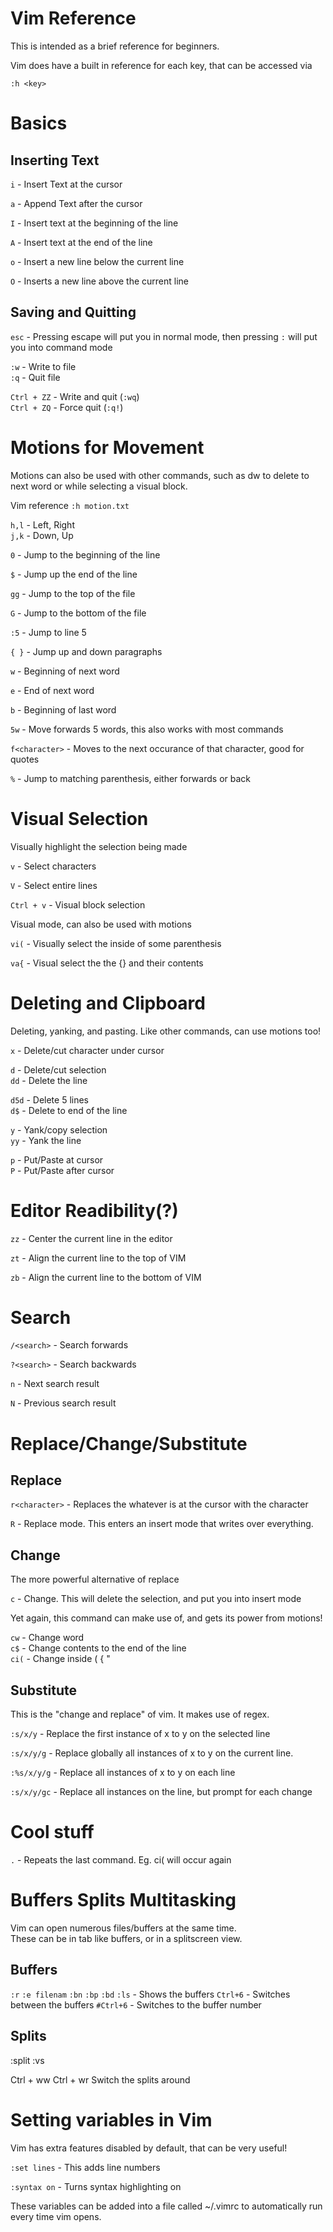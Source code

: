 # Vim Reference

This is intended as a brief reference for beginners.

Vim does have a built in reference for each key, that can be accessed via

    :h <key>

# Basics

## Inserting Text

`i` - Insert Text at the cursor

`a` - Append Text after the cursor

`I` - Insert text at the beginning of the line

`A` - Insert text at the end of the line

`o` - Insert a new line below the current line

`O` - Inserts a new line above the current line

## Saving and Quitting

`esc` - Pressing escape will put you in normal mode, then pressing `:` 
will put you into command mode 

`:w` - Write to file  
`:q` - Quit file

`Ctrl + ZZ` - Write and quit (`:wq`)  
`Ctrl + ZQ` - Force quit (`:q!`)

# Motions for Movement

Motions can also be used with other commands, such as dw to delete to next word
or while selecting a visual block.

Vim reference `:h motion.txt`

`h,l` - Left, Right  
`j,k` - Down, Up

`0` - Jump to the beginning of the line

`$` - Jump up the end of the line

`gg` - Jump to the top of the file

`G` - Jump to the bottom of the file

`:5` - Jump to line 5

`{ }` - Jump up and down paragraphs

`w` - Beginning of next word

`e` - End of next word

`b` - Beginning of last word

`5w` - Move forwards 5 words, this also works with most commands

`f<character>` - Moves to the next occurance of that character, good for quotes

`%` - Jump to matching parenthesis, either forwards or back

# Visual Selection

Visually highlight the selection being made

`v` - Select characters

`V` - Select entire lines

`Ctrl + v` - Visual block selection

Visual mode, can also be used with motions

`vi(` - Visually select the inside of some parenthesis

`va{` - Visual select the the {} and their contents

# Deleting and Clipboard

Deleting, yanking, and pasting. Like other commands, can use motions too!

`x` - Delete/cut character under cursor

`d` - Delete/cut selection  
`dd` - Delete the line

`d5d` - Delete 5 lines  
`d$` - Delete to end of the line

`y` - Yank/copy selection  
`yy` - Yank the line

`p` - Put/Paste at cursor  
`P` - Put/Paste after cursor

# Editor Readibility(?)

`zz` - Center the current line in the editor

`zt` - Align the current line to the top of VIM

`zb` - Align the current line to the bottom of VIM

# Search

`/<search>` - Search forwards

`?<search>` - Search backwards

`n` - Next search result

`N` - Previous search result

# Replace/Change/Substitute

## Replace

`r<character>` - Replaces the whatever is at the cursor with the character

`R` - Replace mode. This enters an insert mode that writes over everything.

## Change

The more powerful alternative of replace

`c` - Change. This will delete the selection, and put you into insert mode

Yet again, this command can make use of, and gets its power from  motions!

`cw` - Change word    
`c$` - Change contents to the end of the line    
`ci(` - Change inside ( { "

## Substitute

This is the "change and replace" of vim. It makes use of regex.

`:s/x/y` - Replace the first instance of x to y on the selected line

`:s/x/y/g` - Replace globally all instances of x to y on the current line.

`:%s/x/y/g` -  Replace all instances of x to y on each line

`:s/x/y/gc` - Replace all instances on the line, but prompt for each change

# Cool stuff

`.` - Repeats the last command. Eg. ci( will occur again

# Buffers Splits Multitasking

Vim can open numerous files/buffers at the same time.    
These can be in tab like buffers, or in a splitscreen view.

## Buffers

`:r`
`:e filenam`
`:bn`
`:bp`
`:bd`
`:ls` - Shows the buffers
`Ctrl+6` - Switches between the buffers
`#Ctrl+6` - Switches to the buffer number

## Splits 

:split 
:vs

Ctrl + ww
Ctrl + wr Switch the splits around

# Setting variables in Vim

Vim has extra features disabled by default, that can be very useful!

`:set lines` - This adds line numbers

`:syntax on` - Turns syntax highlighting on

These variables can be added into a file called ~/.vimrc to automatically run    
every time vim opens.
